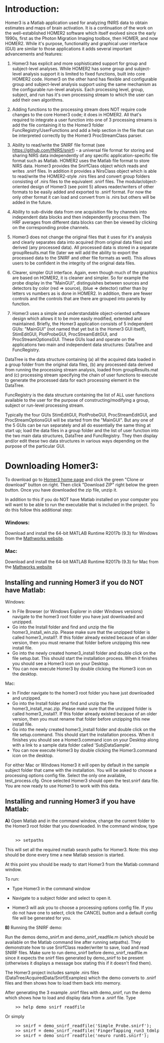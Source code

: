
Introduction:
=============
Homer3 is a Matlab application used for analyzing fNIRS data to obtain estimates and maps of brain activation. It is a continuation of the work on the well-established HOMER2 software which itself evolved since the early 1990s, first as the Photon Migration Imaging toolbox, then HOMER, and now HOMER2. While it's purpose, functionality and graphical user interface (GUI) are similar to those applications it adds several important advancements and features:  

1) Homer3 has explicit and more sophisticated support for group and subject-level analyses. While HOMER2 has some group and subject-level analysis support it is limited to fixed functions, built into core HOMER2 code. Homer3 on the other hand has flexible and configurable group and subject-level analysis support using the same mechanism as the configurable run-level analysis. Each processing level, group, subject, and run has it's own processing stream to which the user can add their own algorithms.  

2) Adding functions to the processing stream does NOT require code changes to the core Homer3 code; it does in HOMER2. All that's required  to integrate a user function into one of 3 processing streams is add the file containing it to the Homer3 folder FuncRegistry/UserFunctions and add a help section in the file that can be interpreted correctly by the Homer3 ProcStreamClass parser.

3) Ability to read/write the SNIRF file format (see https://github.com/fNIRS/snirf) - a universal file format for storing and sharing NIRS data independently of any specific application-specific file format such as Matlab. HOMER2 uses the Matlab file format to store NIRS data. Homer3 provides the SnirfClass object which reads and writes .snirf files. In addition it provides a NirsClass object which is able to read/write the HOMER2-style .nirs files and convert group folders consisting of .nirs files to the equivalent .snirf files. The modular/object-oriented design of Homer3 (see point 5) allows reader/writers of other formats to be easily added and exported to .snirf format. For now the only other format it can load and convert from is .nirs but others will be added in the future.  

4) Ability to sub-divide data from one acquisition file by channels into independent data blocks and then independently process them. The HRF averages from different data blocks can then be viewed by clicking on the corresponding probe channels.

5) Homer3 does not change the original files that it uses for it's analysis and clearly separates data into acquired (from original data files) and derived (any processed data). All processed data is stored in a separate groupResults.mat file (later we will add the ability to export the processed data to the SNIRF and other file formats as well). This allows users to be confident in the integrity of the original data files. 

6) Clearer, simpler GUI interface. Again, even though much of the graphics are based on HOMER2, it is cleaner and simpler. So for example the probe display in the "MainGUI", distinguishes between sources and detectors by color (red => source), (blue => detector) rather than by letters vs numbers as is done in HOMER2. In addition, there are fewer controls and the controls that are there are grouped into panels by function.  

7) Homer3 uses a simple and understandable object-oriented software design which allows it to be more easily modified, extended and maintained. Briefly, the Homer3 application consists of 5 independent GUIs: "MainGUI" (not named that yet but is the Homer3 GUI itself), StimEditGUI, PlotProbeGUI, ProcStreamEditGUI, and ProcStreamOptionsGUI. These GUIs load and operate on the applications two main and independent data structures: DataTree and FuncRegistry. 

DataTree is the data structure containing (a) all the acquired data loaded in a group folder from the original data files, (b) any processed data derived from running the processing stream analysis, loaded from groupResults.mat and (c) processing stream specifying the chain of user functions to execute to generate the processed data for each processing element in the DataTree. 

FuncRegistry is the data structure containing the list of ALL user functions available to the user for the purpose of constructing/modifying a group, subject or run-level processing stream. 

Typically the four GUIs StimEditGUI, PlotProbeGUI, ProcStreamEditGUI, and ProcStreamOptionsGUI will be started from the "MainGUI".
But any one of the 5 GUIs can be run separately and all do essentially the same thing at start up; load the data files in a group folder and the list of user function into the two main data structures, DataTree and FuncRegistry. They then display and/or edit these two data structures in various ways depending on the purpose of the particular GUI. 


Downloading Homer3:
===================
To download go to [Homer3 home page](https://github.com/BUNPC/Homer3) and click the green "Clone or download" button on right. Then click "Download ZIP" right below the green button. Once you have downloaded the zip file, unzip it. 

In addition to this if you do NOT have Matlab installed on your computer you will want to be able to run the executable that is included in the project. To do this follow this additional step:

### Windows:


Download and install the 64-bit MATLAB Runtime R2017b (9.3) for Windows from the [Mathworks website](https://www.mathworks.com/products/compiler/matlab-runtime.html). 

### Mac:

Download and install the 64-bit MATLAB Runtime R2017b (9.3) for Mac from the [Mathworks website](https://www.mathworks.com/products/compiler/matlab-runtime.html)  



Installing and running Homer3 if you do NOT have Matlab:
--------------------------------------------------------

Windows:

* In File Browser (or Windows Explorer in older Windows versions) navigate to the homer3 root folder you have just downloaded and unzipped. 
* Go into the Install folder and find and unzip the file homer3_install_win.zip. Please make sure that the unzipped folder is called homer3_install?. If this folder already existed because of an older version, then you must rename that folder before unzipping this new install file.
* Go into the newly created homer3_install folder and double click on the file setup.bat. This should start the installation process. When it finishes you should see a Homer3 icon on your Desktop.
* You can now execute Homer3 by double clicking the Homer3 icon on the desktop.


Mac:

* In Finder navigate to the homer3 root folder you have just downloaded and unzipped. 
* Go into the Install folder and find and unzip the file homer3_install_mac.zip. Please make sure that the unzipped folder is called homer3_install?. If this folder already existed because of an older version, then you must rename that folder before unzipping this new install file.
* Go into the newly created homer3_install folder and double click on the file setup.command. This should start the installation process. When it finishes you should see a Homer3.command icon on your Desktop along with a link to a sample data folder called 'SubjDataSample'.
* You can now execute Homer3 by double clicking the Homer3.command icon on the desktop.

For either Mac or Windows Homer3 it will open by default in the sample subject folder that came with the installation. You will be asked to choose a processing options config file. Select the only one available, test_process.cfg. Once selected Homer3 should open the test.snirf data file. You are now ready to use Homer3 to work with this data. 


Installing and running Homer3 if you have Matlab:
-------------------------------------------------

__A)__ Open Matlab and in the command window, change the current folder to the Homer3 root folder that you downloaded. In the command window, type

<pre> 
	>> setpaths
</pre>

This will set all the required matlab search paths for Homer3. Note: this step should be done every time a new Matlab session is started. 

At this point you should be ready to start Homer3 from the Matlab command window. 

To run:

* Type Homer3 in the command window

* Navigate to a subject folder and select to open it. 

* Homer3 will ask you to choose a processing options config file. If you do not have one to select, click the CANCEL button and a default config file will be generated for you. 


__B)__ Running the SNIRF demo:

Run the demos demo_snirf.m and demo_snirf_readfile.m (which should be available on the Matlab command line after running setpaths). They demonstrate how to use SnirfClass reader/writer to save, load and read SNIRF files. Make sure to run demo_snirf before demo_snirf_readfile.m since it expects the snirf files generated by demo_snirf to be present (otherwises it displays a message box stating this if it doesn't find them). 

The Homer3 project includes sample .nirs files (DataTree/AcquiredData/Snirf/Examples) which the demo converts to .snirf files and then shows how to load them back into memory. 

After generating the 3 example .snirf files with demo_snirf, run the demo which shows how to load and display data from a .snirf file. Type 

<pre>
	>> help demo_snirf_readfile
</pre>

Or simply 

<pre>
	>> snirf = demo_snirf_readfile('Simple_Probe.snirf');
	>> snirf = demo_snirf_readfile('FingerTapping_run3_tdmlproc.snirf');
	>> snirf = demo_snirf_readfile('neuro_run01.snirf');
</pre>

